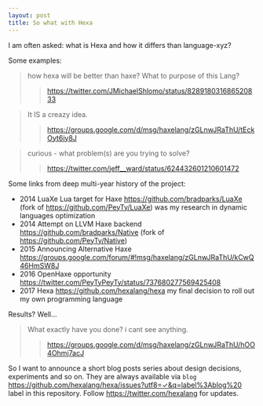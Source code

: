 ```yaml
---
layout: post
title: So what with Hexa
---
```


I am often asked: what is Hexa and how it differs than language-xyz?

Some examples:
> how hexa will be better than haxe? What to purpose of this Lang?
>> <https://twitter.com/JMichaelShlomo/status/828918031686520833>

> It IS a creazy idea.
>> <https://groups.google.com/d/msg/haxelang/zGLnwJRaThU/tEckOyt6iy8J>

> curious - what problem(s) are you trying to solve?
>> <https://twitter.com/jeff__ward/status/624432601210601472>

Some links from deep multi-year history of the project:
- 2014 LuaXe Lua target for Haxe <https://github.com/bradparks/LuaXe> (fork of <https://github.com/PeyTy/LuaXe>) was my research in dynamic languages optimization
- 2014 Attempt on LLVM Haxe backend <https://github.com/bradparks/Native> (fork of <https://github.com/PeyTy/Native>)
- 2015 Announcing Alternative Haxe <https://groups.google.com/forum/#!msg/haxelang/zGLnwJRaThU/kCwQ46HmSW8J>
- 2016 OpenHaxe opportunity <https://twitter.com/PeyTyPeyTy/status/737680277569425408>
- 2017 Hexa <https://github.com/hexalang/hexa> my final decision to roll out my own programming language

Results? Well...

> What exactly have you done? i cant see anything.
>> <https://groups.google.com/d/msg/haxelang/zGLnwJRaThU/hOO4Ohmj7acJ>

So I want to announce a short blog posts series about design decisions, experiments and so on.
They are always available via `blog` <https://github.com/hexalang/hexa/issues?utf8=✓&q=label%3Ablog%20> label in this repository. Follow <https://twitter.com/hexalang> for updates.
